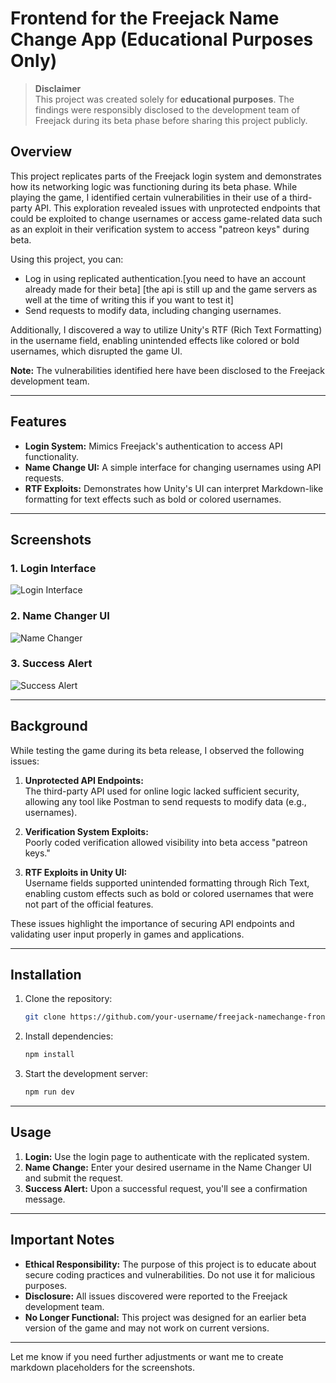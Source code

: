 # Frontend for the Freejack Name Change App (Educational Purposes Only)

> **Disclaimer**  
> This project was created solely for **educational purposes**. The findings were responsibly disclosed to the development team of Freejack during its beta phase before sharing this project publicly.

## Overview

This project replicates parts of the Freejack login system and demonstrates how its networking logic was functioning during its beta phase. While playing the game, I identified certain vulnerabilities in their use of a third-party API. This exploration revealed issues with unprotected endpoints that could be exploited to change usernames or access game-related data such as an exploit in their verification system to access "patreon keys" during beta.

Using this project, you can:
- Log in using replicated authentication.[you need to have an account already made for their beta] [the api is still up and the game servers as well at the time of writing this if you want to test it]
- Send requests to modify data, including changing usernames.

Additionally, I discovered a way to utilize Unity's RTF (Rich Text Formatting) in the username field, enabling unintended effects like colored or bold usernames, which disrupted the game UI.

**Note:** The vulnerabilities identified here have been disclosed to the Freejack development team.

---

## Features

- **Login System:** Mimics Freejack's authentication to access API functionality.
- **Name Change UI:** A simple interface for changing usernames using API requests.
- **RTF Exploits:** Demonstrates how Unity's UI can interpret Markdown-like formatting for text effects such as bold or colored usernames.

---

## Screenshots

### 1. Login Interface  
![Login Interface](https://i.postimg.cc/R09HNCsD/Screenshot-1.png)  

### 2. Name Changer UI  
![Name Changer](https://i.postimg.cc/dVGCsZBC/Screenshot-3.png)  

### 3. Success Alert  
![Success Alert](https://i.postimg.cc/rpJtW67F/Screenshot-2.png)  

---

## Background

While testing the game during its beta release, I observed the following issues:  

1. **Unprotected API Endpoints:**  
   The third-party API used for online logic lacked sufficient security, allowing any tool like Postman to send requests to modify data (e.g., usernames).

2. **Verification System Exploits:**  
   Poorly coded verification allowed visibility into beta access "patreon keys."

3. **RTF Exploits in Unity UI:**  
   Username fields supported unintended formatting through Rich Text, enabling custom effects such as bold or colored usernames that were not part of the official features.

These issues highlight the importance of securing API endpoints and validating user input properly in games and applications.

---

## Installation

1. Clone the repository:  
   ```bash
   git clone https://github.com/your-username/freejack-namechange-frontend.git
   ```

2. Install dependencies:  
   ```bash
   npm install
   ```

3. Start the development server:  
   ```bash
   npm run dev
   ```

---

## Usage

1. **Login:** Use the login page to authenticate with the replicated system.  
2. **Name Change:** Enter your desired username in the Name Changer UI and submit the request.  
3. **Success Alert:** Upon a successful request, you'll see a confirmation message.  

---

## Important Notes

- **Ethical Responsibility:** The purpose of this project is to educate about secure coding practices and vulnerabilities. Do not use it for malicious purposes.  
- **Disclosure:** All issues discovered were reported to the Freejack development team.  
- **No Longer Functional:** This project was designed for an earlier beta version of the game and may not work on current versions.  

---


Let me know if you need further adjustments or want me to create markdown placeholders for the screenshots.
